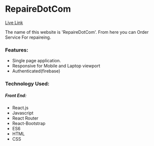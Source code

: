 # RepaireDotCom

[Live Link](https://repaire-6d126.web.app/)


The name of this website is 'RepaireDotCom'. From here you can Order Service For repaireing. 



### Features:

- Single page application.
- Responsive for Mobile and Laptop viewport
- Authenticated(firebase)

### Technology Used:
##### Front End:

- React.js
- Javascript
- React Router
- React-Bootstrap
- ES6
- HTML
- CSS
